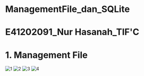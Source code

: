 # ManagementFile_dan_SQLite
# E41202091_Nur Hasanah_TIF'C
# 1. Management File
![1](https://user-images.githubusercontent.com/80672080/138544637-3903a5b7-e62d-4e94-970c-950beb58210a.PNG)
![2](https://user-images.githubusercontent.com/80672080/138544643-be814aae-9878-400a-afba-f4bb255c7cfb.PNG)
![3](https://user-images.githubusercontent.com/80672080/138544647-099a21d1-05bd-49fe-99a5-70b28b7b2cc7.PNG)
![4](https://user-images.githubusercontent.com/80672080/138544655-60466f00-0a5d-4ec8-bb62-11810528d327.PNG)
<br>
